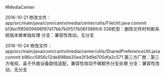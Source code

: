 #MediaCenter

2016-10-21
修改文件：app/src/main/java/com/cantv/media/center/utils/FileUtil.java
commit b13bcff85609496f97d17bb7b0f517b06f386fc6
338机型：删除文件时判断系统版本做单独处理
分支：兼容性改动，无分支

2016-10-24
修改文件：app/src/main/java/com/cantv/media/center/utils/SharedPreferenceUtil.java
commit b96cc5956c12de898bb20ee2f3d9d705dfa2c571
第三方厂商：第三方电视、盒子外接设备路径适配，兼容性改动不做额外分支处理
分支：兼容性改动，无分支
